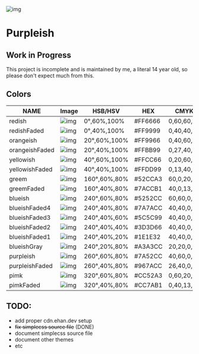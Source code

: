 ![img](https://raw.ehan.dev/purpleish/assets/repository-banner.png)
# Purpleish

## Work in Progress

This project is incomplete and is maintained by me, a literal 14 year old, so please don't expect much from this.

## Colors

|  NAME            |  Image                                                                |  HSB/HSV       |  HEX      |  CMYK        |  RGB          |
|------------------|-----------------------------------------------------------------------|----------------|-----------|--------------|---------------|
|  redish          |![img](https://raw.ehan.dev/purpleish/assets/colors/redish.png)        |  0°,60%,100%   |  #FF6666  |  0,60,60,0   |  255,102,102  |
|  redishFaded     |![img](https://raw.ehan.dev/purpleish/assets/colors/redishFaded.png)   |  0°,40%,100%   |  #FF9999  |  0,40,40,0   |  255,153,153  |
|  orangeish       |![img](https://raw.ehan.dev/purpleish/assets/colors/orangeish.png)     |  20°,60%,100%  |  #FF9966  |  0,40,60,0   |  255,153,102  |
|  orangeishFaded  |![img](https://raw.ehan.dev/purpleish/assets/colors/orangeishFaded.png)|  20°,40%,100%  |  #FFBB99  |  0,27,40,0   |  255,187,153  |
|  yellowish       |![img](https://raw.ehan.dev/purpleish/assets/colors/yellowish.png)     |  40°,60%,100%  |  #FFCC66  |  0,20,60,0   |  255,204,102  |
|  yellowishFaded  |![img](https://raw.ehan.dev/purpleish/assets/colors/yellowishFaded.png)|  40°,40%,100%  |  #FFDD99  |  0,13,40,0   |  255,221,153  |
|  greem           |![img](https://raw.ehan.dev/purpleish/assets/colors/greem.png)         |  160°,60%,80%  |  #52CCA3  |  60,0,20,20  |  82,204,163   |
|  greemFaded      |![img](https://raw.ehan.dev/purpleish/assets/colors/greemFaded.png)    |  160°,40%,80%  |  #7ACCB1  |  40,0,13,20  |  122,204,177  |
|  blueish         |![img](https://raw.ehan.dev/purpleish/assets/colors/blueish.png)       |  240°,60%,80%  |  #5252CC  |  60,60,0,20  |  82,82,204    |
|  blueishFaded4   |![img](https://raw.ehan.dev/purpleish/assets/colors/blueishFaded4.png) |  240°,40%,80%  |  #7A7ACC  |  40,40,0,20  |  122,122,204  |
|  blueishFaded3   |![img](https://raw.ehan.dev/purpleish/assets/colors/blueishFaded3.png) |  240°,40%,60%  |  #5C5C99  |  40,40,0,40  |  92,92,153    |
|  blueishFaded2   |![img](https://raw.ehan.dev/purpleish/assets/colors/blueishFaded2.png) |  240°,40%,40%  |  #3D3D66  |  40,40,0,60  |  61,61,102    |
|  blueishFaded1   |![img](https://raw.ehan.dev/purpleish/assets/colors/blueishFaded1.png) |  240°,40%,20%  |  #1E1E32  |  40,40,0,80  |  30,30,50     |
|  blueishGray     |![img](https://raw.ehan.dev/purpleish/assets/colors/blueishGray.png)   |  240°,20%,80%  |  #A3A3CC  |  20,20,0,20  |  163,163,204  |
|  purpleish       |![img](https://raw.ehan.dev/purpleish/assets/colors/purpleish.png)     |  260°,60%,80%  |  #7A52CC  |  40,60,0,20  |  122,82,204   |
|  purpleishFaded  |![img](https://raw.ehan.dev/purpleish/assets/colors/purpleishFaded.png)|  260°,40%,80%  |  #967ACC  |  26,40,0,20  |  150,122,204  |
|  pimk            |![img](https://raw.ehan.dev/purpleish/assets/colors/pimk.png)          |  320°,60%,80%  |  #CC52A3  |  0,60,20,20  |  204,82,163   |
|  pimkFaded       |![img](https://raw.ehan.dev/purpleish/assets/colors/pimkFaded.png)     |  320°,40%,80%  |  #CC7AB1  |  0,40,13,20  |  204,122,177  |

## TODO:

- add proper cdn.ehan.dev setup
- ~~fix simplecss source file~~ (DONE)
- document simplecss source file
- document other themes
- etc
